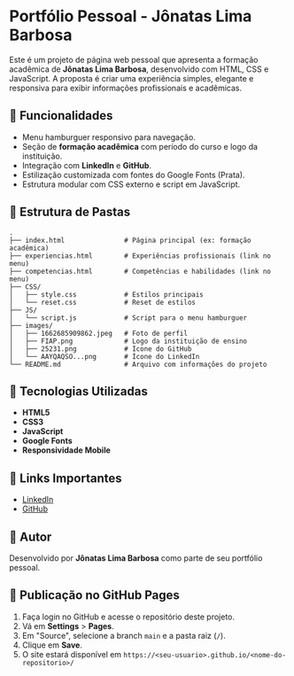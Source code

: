 
# Portfólio Pessoal - Jônatas Lima Barbosa

Este é um projeto de página web pessoal que apresenta a formação acadêmica de **Jônatas Lima Barbosa**, desenvolvido com HTML, CSS e JavaScript. A proposta é criar uma experiência simples, elegante e responsiva para exibir informações profissionais e acadêmicas.

## 🧠 Funcionalidades

- Menu hamburguer responsivo para navegação.
- Seção de **formação acadêmica** com período do curso e logo da instituição.
- Integração com **LinkedIn** e **GitHub**.
- Estilização customizada com fontes do Google Fonts (Prata).
- Estrutura modular com CSS externo e script em JavaScript.

## 📁 Estrutura de Pastas

```
.
├── index.html               # Página principal (ex: formação acadêmica)
├── experiencias.html        # Experiências profissionais (link no menu)
├── competencias.html        # Competências e habilidades (link no menu)
├── CSS/
│   ├── style.css            # Estilos principais
│   └── reset.css            # Reset de estilos
├── JS/
│   └── script.js            # Script para o menu hamburguer
├── images/
│   ├── 1662685909862.jpeg   # Foto de perfil
│   ├── FIAP.png             # Logo da instituição de ensino
│   ├── 25231.png            # Ícone do GitHub
│   └── AAYQAQSO...png       # Ícone do LinkedIn
└── README.md                # Arquivo com informações do projeto
```

## 🔧 Tecnologias Utilizadas

- **HTML5**
- **CSS3**
- **JavaScript**
- **Google Fonts**
- **Responsividade Mobile**

## 🔗 Links Importantes

- [LinkedIn](https://www.linkedin.com/in/j%C3%B4natas-lima-barbosa-36057b187/)
- [GitHub](https://github.com/Jonatas1678)

## 📌 Autor

Desenvolvido por **Jônatas Lima Barbosa** como parte de seu portfólio pessoal.

## 🚀 Publicação no GitHub Pages

1. Faça login no GitHub e acesse o repositório deste projeto.
2. Vá em **Settings** > **Pages**.
3. Em "Source", selecione a branch `main` e a pasta raiz (`/`).
4. Clique em **Save**.
5. O site estará disponível em `https://<seu-usuario>.github.io/<nome-do-repositorio>/`
